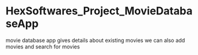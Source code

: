 # HexSoftwares_Project_MovieDatabaseApp
movie database app gives details about existing movies we can also add movies and search for movies
